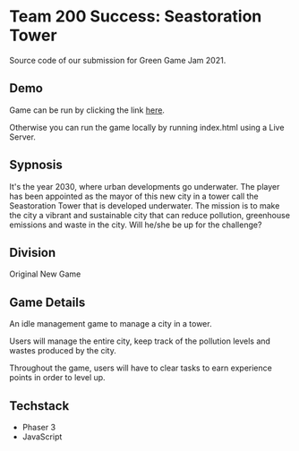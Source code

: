 # Team 200 Success: Seastoration Tower
Source code of our submission for Green Game Jam 2021.

## Demo
Game can be run by clicking the link [here](https://thinkofmia.github.io/Team-200-Success-Seastoration-Tower/).

Otherwise you can run the game locally by running index.html using a Live Server.

## Sypnosis
It's the year 2030, where urban developments go underwater. The player has been appointed as the mayor of this new city in a tower call the Seastoration Tower that is developed underwater. The mission is to make the city a vibrant and sustainable city that can reduce pollution, greenhouse emissions and waste in the city. Will he/she be up for the challenge?

## Division
Original New Game

## Game Details
An idle management game to manage a city in a tower.

Users will manage the entire city, keep track of the pollution levels and wastes produced by the city.

Throughout the game, users will have to clear tasks to earn experience points in order to level up.

## Techstack
- Phaser 3
- JavaScript


